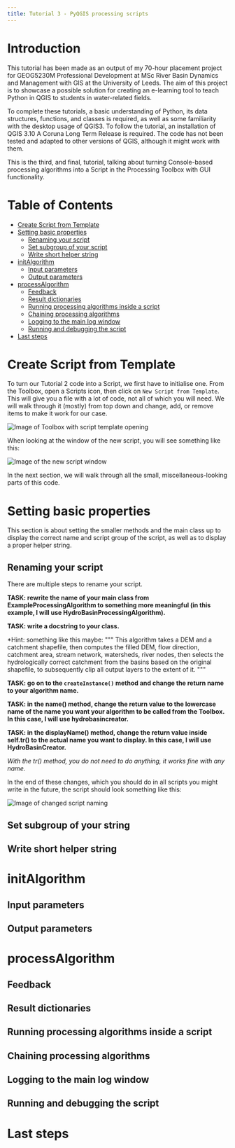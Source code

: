 ```yaml
---
title: Tutorial 3 - PyQGIS processing scripts
---
```



# Introduction
This tutorial has been made as an output of my 70-hour placement project for GEOG5230M Professional Development at MSc River Basin Dynamics and Management with GIS at the University of Leeds. The aim of this project is to showcase a possible solution for creating an e-learning tool to teach Python in QGIS to students in water-related fields.

To complete these tutorials, a basic understanding of Python, its data structures, functions, and classes is required, as well as some familiarity with the desktop usage of QGIS3. To follow the tutorial, an installation of QGIS 3.10 A Coruna Long Term Release is required. The code has not been tested and adapted to other versions of QGIS, although it might work with them.

This is the third, and final, tutorial, talking about turning Console-based processing algorithms into a Script in the Processing Toolbox with GUI functionality.

# Table of Contents
- [Create Script from Template](#create-script-from-template)
- [Setting basic properties](#setting-basic-properties)
	* [Renaming your script](#renaming-your-script)
	* [Set subgroup of your script](#set-subgroup-of-your-string)
	* [Write short helper string](#write-short-helper-string)
- [initAlgorithm](#initalgorithm)
	* [Input parameters](#input-parameters)
	* [Output parameters](#output-parameters)
- [processAlgorithm](#processalgorithm)
	* [Feedback](#feedback)
	* [Result dictionaries](#result-dictionaries)
	* [Running processing algorithms inside a script](#running-processing-algorithms-inside-a-script)
	* [Chaining processing algorithms](#chaining-processing-algorithms)
	* [Logging to the main log window](#logging-to-the-main-log-window)
	* [Running and debugging the script](#running-and-debugging-the-script)
- [Last steps](#last-steps)

# Create Script from Template
To turn our Tutorial 2 code into a Script, we first have to initialise one. From the Toolbox, open a Scripts icon, then click on `New Script from Template`. This will give you a file with a lot of code, not all of which you will need. We will walk through it (mostly) from top down and change, add, or remove items to make it work for our case.

![Image of Toolbox with script template opening](images/t3_toolbox.png "New Script from Template")

When looking at the window of the new script, you will see something like this:

![Image of the new script window](images/t3_newscript.png "New script template")

In the next section, we will walk through all the small, miscellaneous-looking parts of this code.

# Setting basic properties
This section is about setting the smaller methods and the main class up to display the correct name and script group of the script, as well as to display a proper helper string.

## Renaming your script
There are multiple steps to rename your script.

**TASK: rewrite the name of your main class from ExampleProcessingAlgorithm to something more meaningful (in this example, I will use HydroBasinProcessingAlgorithm).**

**TASK: write a docstring to your class.**

*Hint: something like this maybe:
    """
    This algorithm takes a DEM and a catchment shapefile,
    then computes the filled DEM, flow direction, catchment area,
    stream network, watersheds, river nodes, then selects the hydrologically
    correct catchment from the basins based on the original shapefile,
    to subsequently clip all output layers to the extent of it.
    """

**TASK: go on to the `createInstance()` method and change the return name to your algorithm name.**

**TASK: in the name() method, change the return value to the lowercase name of the name you want your algorithm to be called from the Toolbox. In this case, I will use hydrobasincreator.**

**TASK: in the displayName() method, change the return value inside self.tr() to the actual name you want to display. In this case, I will use HydroBasinCreator.**

*With the tr() method, you do not need to do anything, it works fine with any name.*

In the end of these changes, which you should do in all scripts you might write in the future, the script should look something like this:

![Image of changed script naming](images/t3_namechange.png "Changed naming")

## Set subgroup of your string

## Write short helper string

# initAlgorithm

## Input parameters

## Output parameters

# processAlgorithm

## Feedback

## Result dictionaries

## Running processing algorithms inside a script

## Chaining processing algorithms

## Logging to the main log window

## Running and debugging the script

# Last steps
